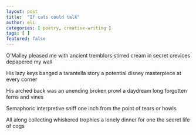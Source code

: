 ```yaml
---
layout: post
title:  "If cats could talk"
author: eli
categories: [ poetry, creative-writing ]
tags: [ ]
featured: false
---
```


O’Malley pleased me with ancient tremblors 
stirred cream in secret crevices
depapered my wall

His lazy keys banged a tarantella story
a potential disney masterpiece
at every corner

His arched back was an unending broken prowl
a daydream long forgotten
ferns and vines

Semaphoric interpretive sniff
one inch from the point of tears
or howls

All along collecting whiskered trophies
a lonely dinner for one
the secret life of cogs

